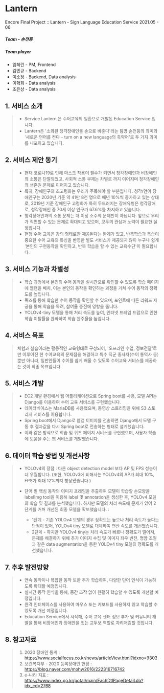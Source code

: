 # Lantern
Encore Final Project :: Lantern - Sign Language Education Service 2021.05 - 06


##### Team - 손전등
##### Team player
 + 임혜린 - PM, Frontend
 + 김민규 - Backend
 + 이소정 - Backend, Data analysis
 + 이혁희 - Data analysis
 + 조은상 - Data analysis    




## 1. 서비스 소개

> + Service Lantern 은 수어교육의 일환으로 개발된 Education Service 입니다.
> + Lantern은 '소외된 청각장애인을 손으로 비춘다'라는 팀명 손전등의 의미와 '새로운 언어를 켠다 - turn on a new language의 축약어'로 두 가지 의미를 내포하고 있습니다.    




## 2. 서비스 제안 동기

> + 현재 코로나19로 인해 마스크 착용이 필수가 되면서 청각장애인과 비장애인의 소통은 단절되었고, 사회적 소통 부재는 차별로 까지 이어지며 청각장애인의 생존권 문제로 이어지고 있습니다.
> + 특히, 장애인구의 초고령화는 우리가 주목해야 할 부분입니다. 청각/언어 장애인구는 2020년 기준 약 41만 8천 명으로 매년 10%씩 증가하고 있는 상태로, 2019년 기준 장애인구 고령화가 특히 두드러지는 장애유형은 청각장애로, 청각장애인 중 70세 이상 인구가 67.6%를 차지하고 있습니다.
> + 청각장애인과의 소통 문제는 더 이상 소수의 문제만이 아닙니다. 앞으로 우리가 직면할 수 있는 문제로 확대되고 있으며, 모두의 관심과 노력이 필요한 실정입니다.
> + 현행 수어 교육은 강의 형태로만 제공된다는 한계가 있고, 반복학습과 복습이 중요한 수어 교육의 특성을 반영한 별도 서비스가 제공되지 않아 누구나 쉽게 '본인의 구현동작을 확인하고, 반복 학습을 할 수 있는 교육수단'이 필요합니다.    




## 3. 서비스 기능과 차별성

> + 학습 과정에서 본인의 수어 동작을 실시간으로 확인할 수 있도록 학습 페이지에 웹캠을 배치, 이는 본인의 동작을 확인하는 과정을 거쳐 수어 동작의 정확도를 높입니다.
> + 퀴즈를 통해 학습한 수어 동작을 확인할 수 있으며, 포인트에 따른 리워드 제공을 통해 학습을 독려, 참여율 증진에 영향을 줍니다.
> + YOLOv4-tiny 모델을 통해 처리 속도를 높여, 인터넷 프레임 드랍으로 인한 학습 이탈률을 완화하여 학습 완주율을 높입니다.    




## 4. 서비스 목표

> 체험과 실습이라는 활동적인 교육형태로 구성되어, '오프라인 수업, 정보전달'로만 이루어진 현 수어교육의 문제점을 해결하고 특수 직군 종사자(수어 통역사 등)뿐만 아니라, 일반인들이 수어를 쉽게 배울 수 있도록 수어교육 서비스를 제공하는 것이 최종 목표입니다.    
 



## 5. 서비스 개발
 
> + EC2 개발 환경에서 웹 어플리케이션으로 Spring boot를 사용, 모델 API는 Django를 이용하여 수어 교육 서비스를 구현했습니다.
> + 데이터베이스는 MariaDB를 사용했으며, 동영상 스트리밍을 위해 S3 스토리지 서비스를 이용합니다. 
> + Spring boot에서 Django로 웹캠 이미지를 전송하면 Django에서 모델 구동 후 결과값을 다시 Spring boot로 전송하는 형태로 설계했습니다.
> + 이와 같은 방식으로 학습 및 퀴즈 페이지 서비스를 구현했으며, 사용자 학습에 도움을 주는 웹 서비스를 개발했습니다.    




## 6. 데이터 학습 방법 및 개선사항

> + YOLOv4의 장점 : 
>  다른 object detection model 보다 AP 및 FPS 성능이 더 우월합니다. (또한, YOLOv3에 비해서는 YOLOv4의 AP가 최대 10%, FPS가 최대 12%까지 향상됐습니다.)
>
> + 단어 별 핵심 동작의 이미지 프레임을 추출하여 모델이 학습할 손모양을 labelImg tool을 이용해 label 및 annotation을 생성한 후, YOLOv4 모델의 학습 및 결과를 분석했습니다.
>   하지만 모델의 처리 속도에 문제가 있어 2단계를 거쳐 개선된 최종 모델을 확보했습니다. :
>    + 1단계 - 기존 YOLOv4 모델의 경우 정확도는 높으나 처리 속도가 늦다는 단점이 있어, YOLOv4 tiny 모델로 대체하여 연산 속도를 개선했습니다.
>    + 2단계 - 하지만 YOLOv4 tiny는 처리 속도가 빠르나 정확도가 떨어져, 문제를 해결하기 위해 추가 이미지 수집 및 이미지 좌우 반전, 명암 조절과 같은 data augmentation을 통한 YOLOv4 tiny 모델의 정확도를 개선했습니다.    




## 7. 추후 발전방향

> + 연속 동작이나 복잡한 동작 또한 추가 학습하여, 다양한 단어 인식이 가능하도록 확대할 예정입니다.
> + 실시간 동작 인식을 통해, 중간 조작 없이 원활히 학습할 수 있도록 개선할 예정입니다.
> + 원격 인터페이스를 사용하여 마우스 또는 키보드를 사용하지 않고 학습할 수 있도록 개선 예정입니다.
> + Education Service에서 시작해, 수어 교육 센터 정보 추가 및 커뮤니티 개발을 통해 비장애인과 장애인을 잇는 교두보 역할로 자리매김할 것입니다.    



## 8. 참고자료

> 1. 2020 장애인 통계 : https://www.socialfocus.co.kr/news/articleView.html?idxno=9303
> 2. 보건복지부 - 2020 등록장애인 현황 : https://blog.naver.com/mohw2016/222316716742
> 3. e-나라 지표 : https://www.index.go.kr/potal/main/EachDtlPageDetail.do?idx_cd=2768    

